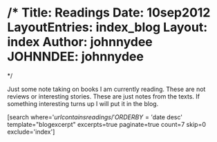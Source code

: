 /*
Title: Readings
Date: 10sep2012
LayoutEntries: index_blog
Layout: index
Author: johnnydee
JOHNNDEE: johnnydee
=========================
*/

Just some note taking on books I am currently reading.  These are not reviews or interesting stories.  These are just notes from the texts.  If something interesting turns up I will put it in the blog.

[search  where='$url contains readings/' ORDERBY='$date desc' template="blogexcerpt" excerpts=true paginate=true count=7 skip=0 exclude='index']